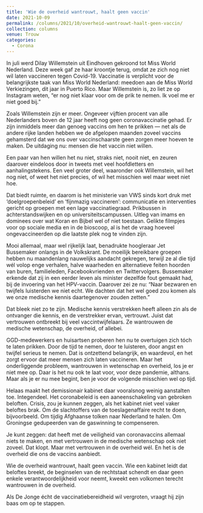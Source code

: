 ```yaml
---
title: 'Wie de overheid wantrouwt, haalt geen vaccin'
date: 2021-10-09
permalink: /columns/2021/10/overheid-wantrouwt-haalt-geen-vaccin/
collection: columns
venue: Trouw
categories:
  - Corona
---
```


In juli werd Dilay Willemstein uit Eindhoven gekroond tot Miss World Nederland. Deze week gaf ze haar kroontje terug, omdat ze zich nog niet wil laten vaccineren tegen Covid-19. Vaccinatie is verplicht voor de belangrijkste taak van Miss World Nederland: meedoen aan de Miss World Verkiezingen, dit jaar in Puerto Rico. Maar Willemstein is, zo liet ze op Instagram weten, “er nog niet klaar voor om de prik te nemen. Ik voel me er niet goed bij.”

Zoals Willemstein zijn er meer. Ongeveer vijftien procent van alle Nederlanders boven de 12 jaar heeft nog geen coronavaccinatie gehad. Er zijn inmiddels meer dan genoeg vaccins om hen te prikken — net als de andere rijke landen hebben we de afgelopen maanden zoveel vaccins gehamsterd dat we ons over vaccinschaarste geen zorgen meer hoeven te maken. De uitdaging nu: mensen die het vaccin niet willen.

Een paar van hen willen het nu niet, straks niet, nooit niet, en zeuren daarover eindeloos door in tweets met veel hoofdletters en aanhalingstekens. Een veel groter deel, waaronder ook Willemstein, wil het nog niet, of weet het niet precies, of wil het misschien wel maar weet niet hoe.

Dat biedt ruimte, en daarom is het ministerie van VWS sinds kort druk met ‘doelgroepenbeleid’ en ‘fijnmazig vaccineren’: communicatie en interventies gericht op groepen met een lage vaccinatiegraad. Prikbussen in achterstandswijken en op universiteitscampussen. Uitleg van imams en dominees over wat Koran en Bijbel wel of niet toestaan. Gelikte filmpjes voor op sociale media en in de bioscoop, al is het de vraag hoeveel ongevaccineerden op die laatste plek nog te vinden zijn.

Mooi allemaal, maar wel rijkelijk laat, benadrukte hoogleraar Jet Bussemaker onlangs in de Volkskrant. De moeilijk bereikbare groepen hebben nu maandenlang nauwelijks aandacht gekregen, terwijl ze al die tijd wél volop enge verhalen, halve waarheden en alternatieve feiten hoorden van buren, familieleden, Facebookvrienden en Twittervolgers. Bussemaker erkende dat zij in een eerder leven als minister dezelfde fout gemaakt had, bij de invoering van het HPV-vaccin. Daarover zei ze nu: “Naar bezwaren en twijfels luisterden we niet echt. We dachten dat het wel goed zou komen als we onze medische kennis daartegenover zouden zetten.”

Dat bleek niet zo te zijn. Medische kennis verstrekken heeft alleen zin als de ontvanger die kennis, en de verstrekker ervan, vertrouwt. Juist dat vertrouwen ontbreekt bij veel vaccintwijfelaars. Ze wantrouwen de medische wetenschap, de overheid, of allebei.

GGD-medewerkers en huisartsen proberen hen nu te overtuigen zich tóch te laten prikken. Door de tijd te nemen, door te luisteren, door angst en twijfel serieus te nemen. Dat is ontzettend belangrijk, en waardevol, en het zorgt ervoor dat meer mensen zich laten vaccineren. Maar het onderliggende probleem, wantrouwen in wetenschap en overheid, los je er niet mee op. Daar is het nu ook te laat voor, voor deze pandemie, althans. Maar als je er nu mee begint, ben je voor de volgende misschien wel op tijd.

Helaas maakt het demissionair kabinet daar vooralsnog weinig aanstalten toe. Integendeel. Het coronabeleid is een aaneenschakeling van gebroken beloften. Crisis, zou je kunnen zeggen, als het kabinet niet veel vaker beloftes brak. Om de slachtoffers van de toeslagenaffaire recht te doen, bijvoorbeeld. Om tijdig Afghaanse tolken naar Nederland te halen. Om Groningse gedupeerden van de gaswinning te compenseren.

Je kunt zeggen: dat heeft met de veiligheid van coronavaccins allemaal niets te maken, en met vertrouwen in de medische wetenschap ook niet zoveel. Dat klopt. Maar met vertrouwen in de overheid wél. En het is de overheid die ons de vaccins aanbiedt.

Wie de overheid wantrouwt, haalt geen vaccin. Wie een kabinet leidt dat beloftes breekt, de beginselen van de rechtstaat schendt en daar geen enkele verantwoordelijkheid voor neemt, kweekt een volkomen terecht wantrouwen in de overheid.

Als De Jonge écht de vaccinatiebereidheid wil vergroten, vraagt hij zijn baas om op te stappen.
